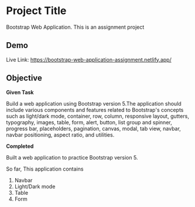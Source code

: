 # Project Title

Bootstrap Web Application. This is an assignment project

## Demo

Live Link: https://bootstrap-web-application-assignment.netlify.app/

## Objective

**Given Task**

Build a web application using Bootstrap version 5.The application should include various components and features related to Bootstrap's concepts such as light/dark mode, container, row, column, responsive layout, gutters, typography, images, table, form, alert, button, list group and spinner, progress bar, placeholders, pagination, canvas, modal, tab view, navbar, navbar positioning, aspect ratio, and utilities.

**Completed**

Built a web application to practice Bootstrap version 5.

So far, This application contains

1. Navbar
2. Light/Dark mode
3. Table
4. Form
